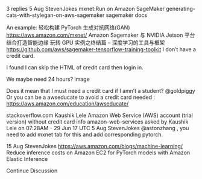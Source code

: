 

<!--
 * @version:
 * @Author:  StevenJokess https://github.com/StevenJokess
 * @Date: 2020-09-13 19:42:20
 * @LastEditors:  StevenJokess https://github.com/StevenJokess
 * @LastEditTime: 2020-09-13 19:42:23
 * @Description:http://preview.d2l.ai/d2l-en/master/chapter_appendix-tools-for-deep-learning/sagemaker.html
 * @TODO::
 * @Reference:
-->
3 replies
5 Aug
Steven​Jokes
mxnet:Run on Amazon SageMaker
generating-cats-with-stylegan-on-aws-sagemaker
sagemaker docs

An example: 轻松构建 PyTorch 生成对抗网络(GAN)
https://aws.amazon.com/mxnet/
Amazon Sagemaker 与 NVIDIA Jetson 平台结合打造智能边缘
玩转 GPU 实例之终结篇 – 深度学习的工具与框架
https://github.com/aws/sagemaker-tensorflow-training-toolkit
I don’t have a credit card.

I found I can skip the HTML of credit card then login in.

We maybe need 24 hours?
image

Does it mean that I must need a credit card if I amn’t a student?
@goldpiggy
Or you can be a awseducate to avoid a credit card needed : https://aws.amazon.com/education/awseducate/

stackoverflow.com
Kaushik Lele
Amazon Web Service (AWS) account (trial version) without credit card info
amazon-web-services
asked by Kaushik Lele on 07:28AM - 29 Jun 17 UTC
5 Aug
Steven​Jokes
@astonzhang , you need to add mxnet tab for this and add corresponding pytorch.

15 Aug
Steven​Jokes
https://aws.amazon.com/blogs/machine-learning/
Reduce inference costs on Amazon EC2 for PyTorch models with Amazon Elastic Inference

Continue Discussion
